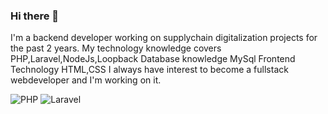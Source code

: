 ### Hi there 👋

 I'm a backend developer working on supplychain digitalization projects for the past 2 years.
 My technology knowledge covers PHP,Laravel,NodeJs,Loopback
 Database knowledge MySql
 Frontend Technology HTML,CSS
 I always have interest to become a fullstack webdeveloper and I'm working on it.
 
<img alt="PHP" src="https://img.shields.io/badge/php-%23777BB4.svg?style=flat-square&logo=php&logoColor=white"/>
<img alt="Laravel" src="https://img.shields.io/badge/laraevl-%FFFFFF.svg?style=flat-square&logo=Laravel&logoColor=black"/>
<!--
**RuchitaGanni/RuchitaGanni** is a ✨ _special_ ✨ repository because its `README.md` (this file) appears on your GitHub profile.

Here are some ideas to get you started:

- 🔭 I’m currently working on ...
- 🌱 I’m currently learning ...
- 👯 I’m looking to collaborate on ...
- 🤔 I’m looking for help with ...
- 💬 Ask me about ...
- 📫 How to reach me: ...
- 😄 Pronouns: ...
- ⚡ Fun fact: ...
-->
